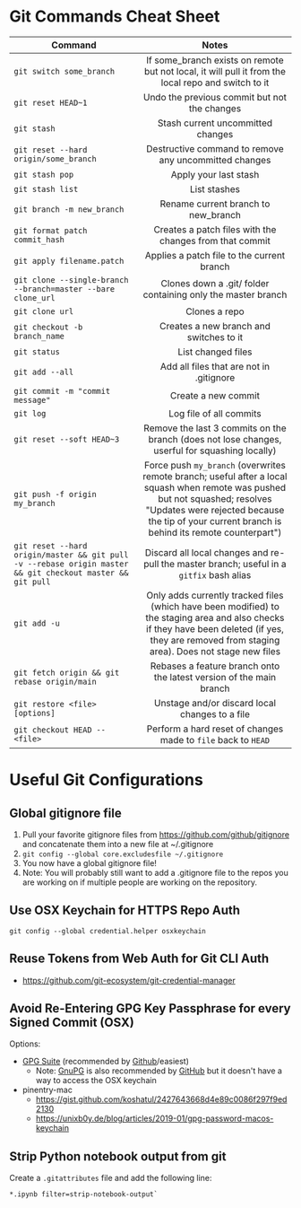 # Git Commands Cheat Sheet
| Command        | Notes           | 
| ------------- |:-------------:| 
| `git switch some_branch` | If some_branch exists on remote but not local, it will pull it from the local repo and switch to it |
| `git reset HEAD~1` | Undo the previous commit but not the changes | 
| `git stash` | Stash current uncommitted changes |
| `git reset --hard origin/some_branch` | Destructive command to remove any uncommitted changes |
| `git stash pop` | Apply your last stash |
| `git stash list` | List stashes |
| `git branch -m new_branch` | Rename current branch to new_branch |
| `git format patch commit_hash` | Creates a patch files with the changes from that commit |
| `git apply filename.patch` | Applies a patch file to the current branch |
| `git clone --single-branch --branch=master --bare clone_url` | Clones down a .git/ folder containing only the master branch |
| `git clone url` | Clones a repo |
| `git checkout -b branch_name` | Creates a new branch and switches to it |
| `git status` | List changed files |
| `git add --all` | Add all files that are not in .gitignore |
| `git commit -m "commit message"` | Create a new commit |
| `git log` | Log file of all commits |
| `git reset --soft HEAD~3`| Remove the last 3 commits on the branch (does not lose changes, userful for squashing locally) |
| `git push -f origin my_branch` | Force push `my_branch` (overwrites remote branch; useful after a local squash when remote was pushed but not squashed; resolves "Updates were rejected because the tip of your current branch is behind its remote counterpart") |
| `git reset --hard origin/master && git pull -v --rebase origin master && git checkout master && git pull` | Discard all local changes and re-pull the master branch; useful in a `gitfix` bash alias |
| `git add -u` | Only adds currently tracked files (which have been modified) to the staging area and also checks if they have been deleted (if yes, they are removed from staging area). Does not stage new files |
| `git fetch origin && git rebase origin/main` | Rebases a feature branch onto the latest version of the main branch  |
| `git restore <file> [options]` | Unstage and/or discard local changes to a file |
| `git checkout HEAD -- <file>` | Perform a hard reset of changes made to `file` back to `HEAD` |

# Useful Git Configurations
## Global gitignore file
1. Pull your favorite gitignore files from https://github.com/github/gitignore and concatenate them into a new file at ~/.gitignore
2. `git config --global core.excludesfile ~/.gitignore`
3. You now have a global gitignore file! 
4. Note: You will probably still want to add a .gitignore file to the repos you are working on if multiple people are working on the repository.

## Use OSX Keychain for HTTPS Repo Auth
`git config --global credential.helper osxkeychain`

## Reuse Tokens from Web Auth for Git CLI Auth
- https://github.com/git-ecosystem/git-credential-manager

## Avoid Re-Entering GPG Key Passphrase for every Signed Commit (OSX)
Options:
- [GPG Suite](https://gpgtools.org/) (recommended by [Github](https://docs.github.com/en/authentication/managing-commit-signature-verification/signing-commits)/easiest)
  - Note: [GnuPG](https://www.gnupg.org/download/) is also recommended by [GitHub](https://docs.github.com/en/authentication/managing-commit-signature-verification/generating-a-new-gpg-key) but it doesn't have a way to access the OSX keychain
- pinentry-mac
  - https://gist.github.com/koshatul/2427643668d4e89c0086f297f9ed2130
  - https://unixb0y.de/blog/articles/2019-01/gpg-password-macos-keychain

## Strip Python notebook output from git
Create a `.gitattributes` file and add the following line:
```
*.ipynb filter=strip-notebook-output`
``` 
